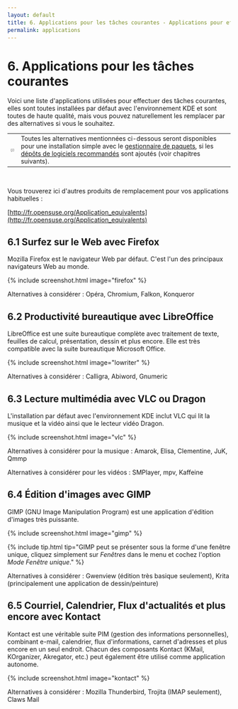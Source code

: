 ```yaml
---
layout: default
title: 6. Applications pour les tâches courantes - Applications pour effectuer les tâches les plus courantes
permalink: applications
---
```


# 6. Applications pour les tâches courantes

Voici une liste d'applications utilisées pour effectuer des tâches courantes, elles sont toutes installées par défaut avec l'environnement KDE et sont toutes de haute qualité, mais vous pouvez naturellement les remplacer par des alternatives si vous le souhaitez.

<div class="tip">
<table>
<tbody>
<tr>
<td><img src="images/pics/tip.png" alt="tip" /></td>
<td>Toutes les alternatives mentionnées ci-dessous seront disponibles pour une installation simple avec le <a href="installpackage.php">gestionnaire de paquets</a>, si les <a href="repositories.php">dépôts de logiciels recommandés</a> sont ajoutés (voir chapitres suivants).</td>
</tr>
</tbody>
</table>
</div><br />

Vous trouverez ici d'autres produits de remplacement pour vos applications habituelles :

[http://fr.opensuse.org/Application_equivalents](http://fr.opensuse.org/Application_equivalents)

## 6.1 Surfez sur le Web avec Firefox

Mozilla Firefox est le navigateur Web par défaut. C'est l'un des principaux navigateurs Web au monde.

{% include screenshot.html image="firefox" %}

Alternatives à considérer : Opéra, Chromium, Falkon, Konqueror

## 6.2 Productivité bureautique avec LibreOffice

LibreOffice est une suite bureautique complète avec traitement de texte, feuilles de calcul, présentation, dessin et plus encore. Elle est très compatible avec la suite bureautique Microsoft Office.

{% include screenshot.html image="lowriter" %}

Alternatives à considérer : Calligra, Abiword, Gnumeric

## 6.3 Lecture multimédia avec VLC ou Dragon

L'installation par défaut avec l'environnement KDE inclut VLC qui lit la musique et la vidéo ainsi que le lecteur vidéo Dragon.

{% include screenshot.html image="vlc" %}

Alternatives à considérer pour la musique : Amarok, Elisa, Clementine, JuK, Qmmp

Alternatives à considérer pour les vidéos : SMPlayer, mpv, Kaffeine

## 6.4 Édition d'images avec GIMP

GIMP (GNU Image Manipulation Program) est une application d'édition d'images très puissante.

{% include screenshot.html image="gimp" %}

{% include tip.html tip="GIMP peut se présenter sous la forme d'une fenêtre unique, cliquez simplement sur *Fenêtres* dans le menu et cochez l'option *Mode Fenêtre unique*." %}

Alternatives à considérer : Gwenview (édition très basique seulement), Krita (principalement une application de dessin/peinture)

## 6.5 Courriel, Calendrier, Flux d'actualités et plus encore avec Kontact

Kontact est une véritable suite PIM (gestion des informations personnelles), combinant e-mail, calendrier, flux d'informations, carnet d'adresses et plus encore en un seul endroit. Chacun des composants Kontact (KMail, KOrganizer, Akregator, etc.) peut également être utilisé comme application autonome.

{% include screenshot.html image="kontact" %}

Alternatives à considérer : Mozilla Thunderbird, Trojita (IMAP seulement), Claws Mail
